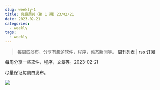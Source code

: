 ```yaml
---
slug: weekly-1
title: 奇趣周刊（第 1 期）23/02/21
date: 2023-02-21
categories:
  - weekly
tags:
  - weekly
---
```


> 每周四发布，分享有趣的软件，程序，动态新闻等。 [周刊列表](/categories/weekly/) | [rss 订阅](/categories/weekly/index.xml)

每周分享一些软件，程序，文章等。2023-02-21

尽量保证每周四发布。

![](https://gw.alipayobjects.com/zos/k/h5/hzL4LG.jpg)
